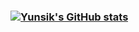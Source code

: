 ### [![Yunsik's GitHub stats](https://github-readme-stats.vercel.app/api?username=yunsik0115)](https://github.com/anuraghazra/github-readme-stats)

<!--
**yunsik0115/yunsik0115** is a ✨ _special_ ✨ repository because its `README.md` (this file) appears on your GitHub profile.



- 🔭 I’m currently working on ...
- 🌱 I’m currently learning ...
- 👯 I’m looking to collaborate on ...
- 🤔 I’m looking for help with ...
- 💬 Ask me about ...
- 📫 How to reach me: ...
- 😄 Pronouns: ...
- ⚡ Fun fact: ...
-->
